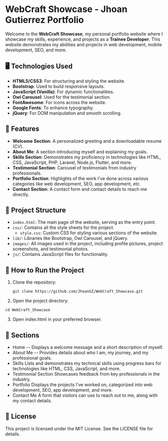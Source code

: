 # WebCraft Showcase - Jhoan Gutierrez Portfolio

Welcome to the **WebCraft Showcase**, my personal portfolio website where I showcase my skills, experience, and projects as a **Trainee Developer**. This website demonstrates my abilities and projects in web development, mobile development, SEO, and more.

## 🖥️ Technologies Used

- **HTML5/CSS3**: For structuring and styling the website.
- **Bootstrap**: Used to build responsive layouts.
- **JavaScript (Vanilla)**: For dynamic functionalities.
- **Owl Carousel**: Used for the testimonial section.
- **FontAwesome**: For icons across the website.
- **Google Fonts**: To enhance typography.
- **jQuery**: For DOM manipulation and smooth scrolling.

## 🌟 Features

- **Welcome Section**: A personalized greeting and a downloadable resume (CV).
- **About Me**: A section introducing myself and explaining my goals.
- **Skills Section**: Demonstrates my proficiency in technologies like HTML, CSS, JavaScript, PHP, Laravel, Node.js, Flutter, and more.
- **Testimonial Section**: Carousel of testimonials from industry professionals.
- **Portfolio Section**: Highlights of the work I've done across various categories like web development, SEO, app development, etc.
- **Contact Section**: A contact form and contact details to reach me directly.

## 📁 Project Structure

- `index.html`: The main page of the website, serving as the entry point.
- `css/`: Contains all the style sheets for the project.
  - `style.css`: Custom CSS for styling various sections of the website.
- `lib/`: Libraries like Bootstrap, Owl Carousel, and jQuery.
- `images/`: All images used in the project, including profile pictures, project screenshots, and testimonial photos.
- `js/`: Contains JavaScript files for functionality.

## 🚀 How to Run the Project

1. Clone the repository:
   ````
   git clone https://github.com/JhoanGZ/WebCraft_Showcase.git
   ````
2. Open the project directory:
  ````
  cd WebCraft_Showcase
  ````
3. Open index.html in your preferred browser.

## 🎯 Sections
- Home
  -- Displays a welcome message and a short description of myself.
- About Me
  -- Provides details about who I am, my journey, and my professional goals.
- Skills
  Lists and demonstrates my technical skills using progress bars for technologies like HTML, CSS, JavaScript, and more.
- Testimonial Section
  Showcases feedback from key professionals in the industry.
- Portfolio
  Displays the projects I've worked on, categorized into web development, SEO, app development, and more.
- Contact Me
  A form that visitors can use to reach out to me, along with my contact details.

## 📝 License
This project is licensed under the MIT License. See the LICENSE file for details.
